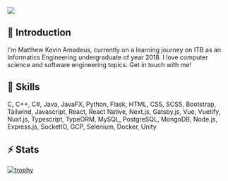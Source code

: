 ![](https://komarev.com/ghpvc/?username=mkamadeus&color=brightgreen)

## 💬 Introduction
I'm Matthew Kevin Amadeus, currently on a learning journey on ITB as an Informatics Engineering undergraduate of year 2018. I love computer science and software engineering topics. Get in touch with me!

## 🌱 Skills
C, C++, C#, Java, JavaFX, Python, Flask, HTML, CSS, SCSS, Bootstrap, Tailwind, Javascript, React, React Native, Next.js, Gatsby.js, Vue, Vuetify, Nuxt.js, Typescript, TypeORM, MySQL, PostgreSQL, MongoDB, Node.js, Express.js, SocketIO, GCP, Selenium, Docker, Unity

## ⚡ Stats
[![trophy](https://github-profile-trophy.vercel.app/?username=mkamadeus&margin-w=15&column=7&theme=darkhub)](https://github.com/ryo-ma/github-profile-trophy)
